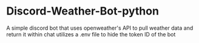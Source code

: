 # Discord-Weather-Bot-python
A simple discord bot that uses openweather's API to pull weather data and return it within chat
utilizes a .env file to hide the token ID of the bot 
